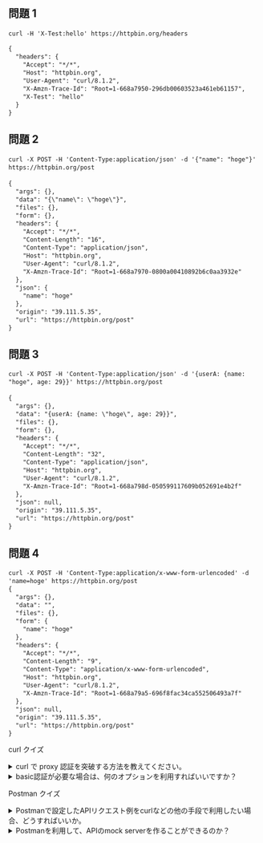 ## 問題 1

```
curl -H 'X-Test:hello' https://httpbin.org/headers
```

```
{
  "headers": {
    "Accept": "*/*",
    "Host": "httpbin.org",
    "User-Agent": "curl/8.1.2",
    "X-Amzn-Trace-Id": "Root=1-668a7950-296db00603523a461eb61157",
    "X-Test": "hello"
  }
}
```

## 問題 2

```
curl -X POST -H 'Content-Type:application/json' -d '{"name": "hoge"}' https://httpbin.org/post

{
  "args": {},
  "data": "{\"name\": \"hoge\"}",
  "files": {},
  "form": {},
  "headers": {
    "Accept": "*/*",
    "Content-Length": "16",
    "Content-Type": "application/json",
    "Host": "httpbin.org",
    "User-Agent": "curl/8.1.2",
    "X-Amzn-Trace-Id": "Root=1-668a7970-0800a00410892b6c0aa3932e"
  },
  "json": {
    "name": "hoge"
  },
  "origin": "39.111.5.35",
  "url": "https://httpbin.org/post"
}
```

## 問題 3

```
curl -X POST -H 'Content-Type:application/json' -d '{userA: {name: "hoge", age: 29}}' https://httpbin.org/post

{
  "args": {},
  "data": "{userA: {name: \"hoge\", age: 29}}",
  "files": {},
  "form": {},
  "headers": {
    "Accept": "*/*",
    "Content-Length": "32",
    "Content-Type": "application/json",
    "Host": "httpbin.org",
    "User-Agent": "curl/8.1.2",
    "X-Amzn-Trace-Id": "Root=1-668a798d-050599117609b052691e4b2f"
  },
  "json": null,
  "origin": "39.111.5.35",
  "url": "https://httpbin.org/post"
}
```

## 問題 4

```
curl -X POST -H 'Content-Type:application/x-www-form-urlencoded' -d 'name=hoge' https://httpbin.org/post
{
  "args": {},
  "data": "",
  "files": {},
  "form": {
    "name": "hoge"
  },
  "headers": {
    "Accept": "*/*",
    "Content-Length": "9",
    "Content-Type": "application/x-www-form-urlencoded",
    "Host": "httpbin.org",
    "User-Agent": "curl/8.1.2",
    "X-Amzn-Trace-Id": "Root=1-668a79a5-696f8fac34ca552506493a7f"
  },
  "json": null,
  "origin": "39.111.5.35",
  "url": "https://httpbin.org/post"
}
```

curl クイズ

<details>
 <summary>curl で proxy 認証を突破する方法を教えてください。</summary>
1. -x オプションを利用

```
$ curl www.yahoo.co.jp -x http://{username}:{password}@{proxyサーバIP}:{port}　
```

2. 環境変数に設定

```
export http_proxy=http://{username}:{password}@{proxyサーバIP}:{port}
export https_proxy=http://{username}:{password}@{proxyサーバIP}:{port}　
```

 </details>

 <details>
 <summary>basic認証が必要な場合は、何のオプションを利用すればいいですか？</summary>
1. -u オプションを利用

```
$  curl 'http://localhost:8080/api/json' -u hugahuga:hogehoge
```

 </details>

Postman クイズ

  <details>
 <summary>Postmanで設定したAPIリクエスト例をcurlなどの他の手段で利用したい場合、どうすればいいか。</summary>
1. Code snippetを利用すると良い。
![postman1](https://raw.githubusercontent.com/baron7151/praha-challenge/main/6_Web/2_curl/postman1.png)
 </details>

 <details>
 <summary>Postmanを利用して、APIのmock serverを作ることができるのか？</summary>
 Yes.
 https://qiita.com/CharlieW-JP/items/dd2cd4252e5869653494
 </details>
